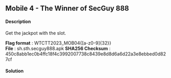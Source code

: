 ## Mobile 4 - The Winner of SecGuy 888
#### Description
Get the jackpot with the slot.  
  
__Flag format__ : WTCTT2023_MOB04{[a-z0-9]{32}}  
__File__ : sh.sth.secguy888.apk 
__SHA256 Checksum__ : 450c8abb1ec0b4ffc18f4c3992007738c8439e8d8d6a6d22a3e8ebbed0d827cf

#### Solution
